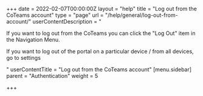 +++
date = 2022-02-07T00:00:00Z
layout = "help"
title = "Log out from the CoTeams account"
type = "page"
url = "/help/general/log-out-from-account/"
userContentDescription = "<p>If you want to log out from the CoTeams you can click the \"Log Out\" item in the Navigation Menu.</p><p>If you want to log out of the portal on a particular device / from all devices, go to settings</p>"
userContentTitle = "Log out from the CoTeams account"
[menu.sidebar]
parent = "Authentication"
weight = 5

+++
